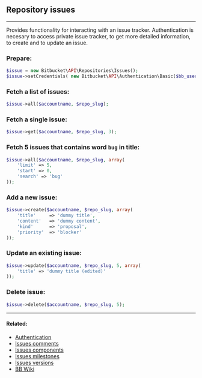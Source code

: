 ## Repository issues

----
Provides functionality for interacting with an issue tracker. Authentication is necesary to access private issue tracker, to get more detailed information, to create and to update an issue.

### Prepare:
```php
$issue = new Bitbucket\API\Repositories\Issues();
$issue->setCredentials( new Bitbucket\API\Authentication\Basic($bb_user, $bb_pass) );
```

### Fetch a list of issues:
```php
$issue->all($accountname, $repo_slug);
```

### Fetch a single issue:
```php
$issue->get($accountname, $repo_slug, 3);
```

### Fetch 5 issues that contains word `bug` in title:
```php
$issue->all($accountname, $repo_slug, array(
    'limit' => 5,
    'start' => 0,
    'search' => 'bug'
));
```

### Add a new issue:
```php
$issue->create($accountname, $repo_slug, array(
    'title'     => 'dummy title',
    'content'   => 'dummy content',
    'kind'      => 'proposal',
    'priority'  => 'blocker'
));
```

### Update an existing issue:
```php
$issue->update($accountname, $repo_slug, 5, array(
    'title' => 'dummy title (edited)'
));
```

### Delete issue:
```php
$issue->delete($accountname, $repo_slug, 5);
```

----

#### Related:
  * [Authentication](../authentication.md)
  * [Issues comments](issues/comments.md)
  * [Issues components](issues/components.md)
  * [Issues milestones](issues/milestones.md)
  * [Issues versions](issues/versions.md)
  * [BB Wiki](https://confluence.atlassian.com/display/BITBUCKET/issues+Resource#issuesResource-Overview)
